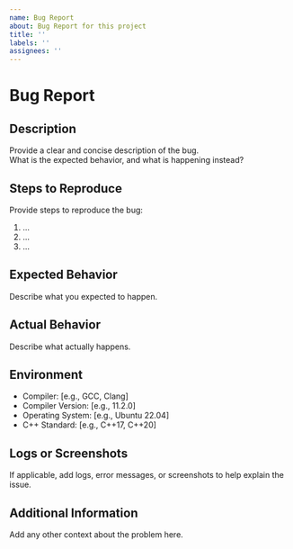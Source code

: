 ```yaml
---
name: Bug Report
about: Bug Report for this project
title: ''
labels: ''
assignees: ''
---
```


# Bug Report

## Description

Provide a clear and concise description of the bug.  
What is the expected behavior, and what is happening instead?

## Steps to Reproduce

Provide steps to reproduce the bug:

1. ...
2. ...
3. ...

## Expected Behavior

Describe what you expected to happen.

## Actual Behavior

Describe what actually happens.

## Environment

- Compiler: [e.g., GCC, Clang]
- Compiler Version: [e.g., 11.2.0]
- Operating System: [e.g., Ubuntu 22.04]
- C++ Standard: [e.g., C++17, C++20]

## Logs or Screenshots

If applicable, add logs, error messages, or screenshots to help explain the issue.

## Additional Information

Add any other context about the problem here.
